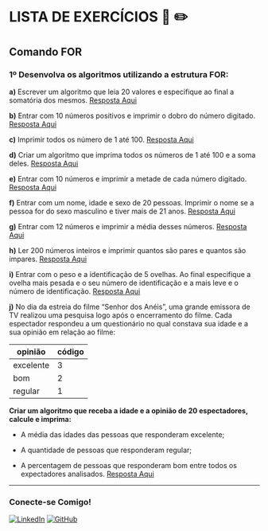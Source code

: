 # LISTA DE EXERCÍCIOS :page_with_curl: :pencil2:

## Comando FOR


### 1º Desenvolva os algoritmos utilizando a estrutura FOR:

  
  

**a)** Escrever um algoritmo que leia 20 valores e especifique ao final a somatória dos mesmos. [Resposta Aqui](https://github.com/yancfgomes/um-estudo-em-c/blob/main/lista-exercicios-FOR/letra-a.c)

  

**b)** Entrar com 10 números positivos e imprimir o dobro do número digitado. [Resposta Aqui](https://github.com/yancfgomes/um-estudo-em-c/blob/main/lista-exercicios-FOR/letra-b.c)

  

**c)** Imprimir todos os número de 1 até 100. [Resposta Aqui](https://github.com/yancfgomes/um-estudo-em-c/blob/main/lista-exercicios-FOR/letra-c.c)

  

**d)** Criar um algoritmo que imprima todos os números de 1 até 100 e a soma deles. [Resposta Aqui](https://github.com/yancfgomes/um-estudo-em-c/blob/main/lista-exercicios-FOR/letra-d.c)

  

**e)** Entrar com 10 números e imprimir a metade de cada número digitado. [Resposta Aqui](https://github.com/yancfgomes/um-estudo-em-c/blob/main/lista-exercicios-FOR/letra-e.c)

  

**f)** Entrar com um nome, idade e sexo de 20 pessoas. Imprimir o nome se a pessoa for do sexo masculino e tiver mais de 21 anos. [Resposta Aqui](https://github.com/yancfgomes/um-estudo-em-c/blob/main/lista-exercicios-FOR/letra-f.c)

  

**g)** Entrar com 12 números e imprimir a média desses números. [Resposta Aqui](https://github.com/yancfgomes/um-estudo-em-c/blob/main/lista-exercicios-FOR/letra-g.c)

  

**h)** Ler 200 números inteiros e imprimir quantos são pares e quantos são impares. [Resposta Aqui](https://github.com/yancfgomes/um-estudo-em-c/blob/main/lista-exercicios-FOR/letra-h.c)

  

**i)** Entrar com o peso e a identificação de 5 ovelhas. Ao final especifique a ovelha mais pesada e o seu número de identificação e a mais leve e o número de identificação. [Resposta Aqui](https://github.com/yancfgomes/um-estudo-em-c/blob/main/lista-exercicios-FOR/letra-i.c)

  

**j)** No dia da estreia do filme “Senhor dos Anéis”, uma grande emissora de TV realizou uma pesquisa logo após o encerramento do filme. Cada espectador respondeu a um questionário no qual constava sua idade e a sua opinião em relação ao filme:

|opinião|código|
-----|----
|excelente | 3 |
|bom | 2 |
|regular | 1|

**Criar um algoritmo que receba a idade e a opinião de 20 espectadores, calcule e imprima:**

*  A média das idades das pessoas que responderam excelente;

* A quantidade de pessoas que responderam regular;

* A percentagem de pessoas que responderam bom entre todos os expectadores analisados.
[Resposta Aqui](https://github.com/yancfgomes/um-estudo-em-c/blob/main/lista-exercicios-FOR/letra-j.c)


____
### Conecte-se Comigo!
[![LinkedIn](https://img.shields.io/badge/LinkedIn-000?style=for-the-badge&logo=linkedin&logoColor=0E76A8)](https://www.linkedin.com/in/yan-da-costa-fernandes-gomes-46353819a/)
[![GitHub](https://img.shields.io/badge/GitHbt-000?style=for-the-badge&logo=github&logoColor=white)](https://github.com/yancfgomes)


